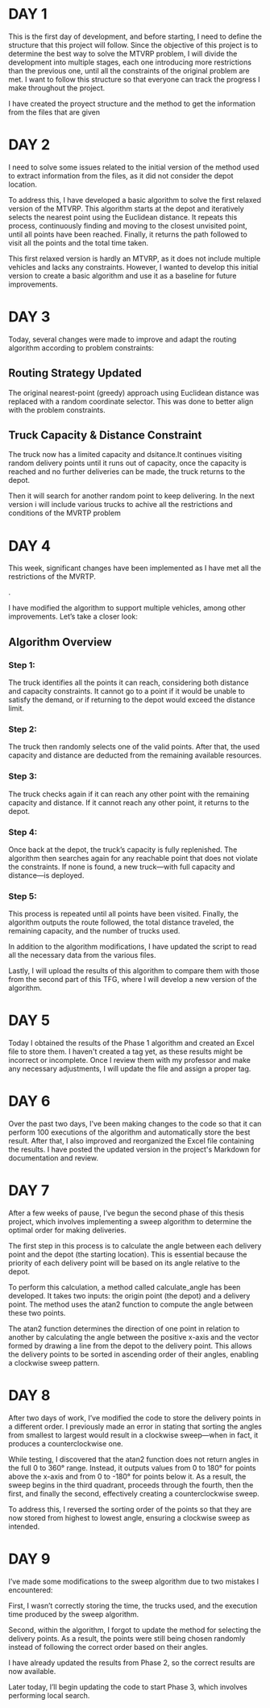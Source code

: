 <h1>DAY 1</h1>

<p>This is the first day of development, and before starting, I need to define the structure that this project will follow. Since the objective of this project is to determine the best way to solve the MTVRP problem, I will divide the development into multiple stages, each one introducing more restrictions than the previous one, until all the constraints of the original problem are met. I want to follow this structure so that everyone can track the progress I make throughout the project.</p>

<p>I have created the proyect structure and the method to get the information from the files that are given</p>

<h1>DAY 2</h1>

<p>I need to solve some issues related to the initial version of the method used to extract information from the files, as it did not consider the depot location.

To address this, I have developed a basic algorithm to solve the first relaxed version of the MTVRP. This algorithm starts at the depot and iteratively selects the nearest point using the Euclidean distance. It repeats this process, continuously finding and moving to the closest unvisited point, until all points have been reached. Finally, it returns the path followed to visit all the points and the total time taken.

This first relaxed version is hardly an MTVRP, as it does not include multiple vehicles and lacks any constraints. However, I wanted to develop this initial version to create a basic algorithm and use it as a baseline for future improvements.</p>

<h1>DAY 3</h1>
<p>Today, several changes were made to improve and adapt the routing algorithm according to problem constraints:</p>

<h2>Routing Strategy Updated</h2>
<p>The original nearest-point (greedy) approach using Euclidean distance was replaced with a random coordinate selector.
This was done to better align with the problem constraints.</p>

<h2>Truck Capacity & Distance Constraint</h2>
<p>The truck now has a limited capacity and dsitance.It continues visiting random delivery points until it runs out of capacity, once the capacity is reached and no further deliveries can be made, the truck returns to the depot.</p>

<p>Then it will search for another random point to keep delivering.
In the next version i will include various trucks to achive all the restrictions and conditions of the MVRTP problem</p>

<h1>DAY 4</h1> 
<p>This week, significant changes have been implemented as I have met all the restrictions of the MVRTP.</p> 
.
<p>I have modified the algorithm to support multiple vehicles, among other improvements. Let’s take a closer look:</p> 

<h2>Algorithm Overview</h2> 

<h3>Step 1:</h3> <p>The truck identifies all the points it can reach, considering both distance and capacity constraints. It cannot go to a point if it would be unable to satisfy the demand, or if returning to the depot would exceed the distance limit.</p> 
<h3>Step 2:</h3> <p>The truck then randomly selects one of the valid points. After that, the used capacity and distance are deducted from the remaining available resources.</p> 
<h3>Step 3:</h3> <p>The truck checks again if it can reach any other point with the remaining capacity and distance. If it cannot reach any other point, it returns to the depot.</p> 
<h3>Step 4:</h3> <p>Once back at the depot, the truck’s capacity is fully replenished. The algorithm then searches again for any reachable point that does not violate the constraints. If none is found, a new truck—with full capacity and distance—is deployed.</p> 
<h3>Step 5:</h3> <p>This process is repeated until all points have been visited. Finally, the algorithm outputs the route followed, the total distance traveled, the remaining capacity, and the number of trucks used.</p> 

<p>In addition to the algorithm modifications, I have updated the script to read all the necessary data from the various files.</p> 

<p>Lastly, I will upload the results of this algorithm to compare them with those from the second part of this TFG, where I will develop a new version of the algorithm.</p>

<h1>DAY 5</h1>

<p>Today I obtained the results of the Phase 1 algorithm and created an Excel file to store them. I haven't created a tag yet, as these results might be incorrect or incomplete. Once I review them with my professor and make any necessary adjustments, I will update the file and assign a proper tag.</p>

<h1>DAY 6</h1>

<p>Over the past two days, I've been making changes to the code so that it can perform 100 executions of the algorithm and automatically store the best result. After that, I also improved and reorganized the Excel file containing the results.
I have posted the updated version in the project's Markdown for documentation and review.</p>

<h1>DAY 7</h1>

<p>After a few weeks of pause, I’ve begun the second phase of this thesis project, which involves implementing a sweep algorithm to determine the optimal order for making deliveries.

The first step in this process is to calculate the angle between each delivery point and the depot (the starting location). This is essential because the priority of each delivery point will be based on its angle relative to the depot.

To perform this calculation, a method called calculate_angle has been developed. It takes two inputs: the origin point (the depot) and a delivery point. The method uses the atan2 function to compute the angle between these two points.

The atan2 function determines the direction of one point in relation to another by calculating the angle between the positive x-axis and the vector formed by drawing a line from the depot to the delivery point. This allows the delivery points to be sorted in ascending order of their angles, enabling a clockwise sweep pattern.
</p>

<h1>DAY 8</h1>

<p>After two days of work, I’ve modified the code to store the delivery points in a different order. I previously made an error in stating that sorting the angles from smallest to largest would result in a clockwise sweep—when in fact, it produces a counterclockwise one.

While testing, I discovered that the atan2 function does not return angles in the full 0 to 360° range. Instead, it outputs values from 0 to 180° for points above the x-axis and from 0 to -180° for points below it. As a result, the sweep begins in the third quadrant, proceeds through the fourth, then the first, and finally the second, effectively creating a counterclockwise sweep.

To address this, I reversed the sorting order of the points so that they are now stored from highest to lowest angle, ensuring a clockwise sweep as intended.</p>

<h1>DAY 9</h1>

<p>I’ve made some modifications to the sweep algorithm due to two mistakes I encountered:

First, I wasn’t correctly storing the time, the trucks used, and the execution time produced by the sweep algorithm.

Second, within the algorithm, I forgot to update the method for selecting the delivery points. As a result, the points were still being chosen randomly instead of following the correct order based on their angles.

I have already updated the results from Phase 2, so the correct results are now available.

Later today, I’ll begin updating the code to start Phase 3, which involves performing local search.</p>

